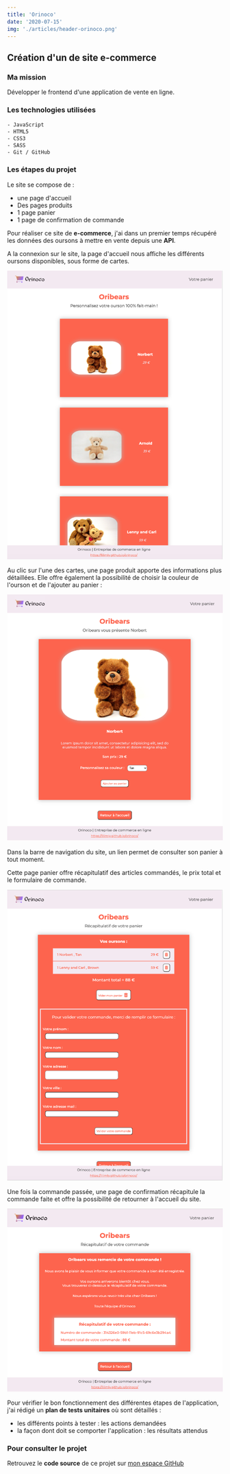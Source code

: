 ```yaml
---
title: 'Orinoco'
date: '2020-07-15'
img: './articles/header-orinoco.png'
---
```

## Création d'un de site e-commerce

### Ma mission
Développer le frontend d'une application de vente en ligne.

### Les technologies utilisées
    - JavaScript
    - HTML5
    - CSS3
    - SASS
    - Git / GitHub

### Les étapes du projet
Le site se compose de :
* une page d'accueil
* Des pages produits
* 1 page panier
* 1 page de confirmation de commande

Pour réaliser ce site de **e-commerce**, j'ai dans un premier temps récupéré les données des oursons à mettre en vente depuis une **API**.

A la connexion sur le site, la page d'accueil nous affiche les différents oursons disponibles, sous forme de cartes.

![Page d'accueil](./img-orinoco/accueil-orinoco.png)

Au clic sur l'une des cartes, une page produit apporte des informations plus détaillées. Elle offre également la possibilité de choisir la couleur de l'ourson et de l'ajouter au panier :

![Page produit](./img-orinoco/page-produit-orinoco.png)

Dans la barre de navigation du site, un lien permet de consulter son panier à tout moment.

Cette page panier offre récapitulatif des articles commandés, le prix total et le formulaire de commande.

![Page panier](./img-orinoco/panier-orinoco.png)

Une fois la commande passée, une page de confirmation récapitule la commande faite et offre la possibilité de retourner à l'accueil du site.

![Page de confirmation](./img-orinoco/confirmation-orinoco.png)

Pour vérifier le bon fonctionnement des différentes étapes de l'application, j'ai rédigé un **plan de tests unitaires** où sont détaillés :
- les différents points à tester : les actions demandées
- la façon dont doit se comporter l'application : les résultats attendus

### Pour consulter le projet
Retrouvez le **code source** de ce projet sur [mon espace GitHub](https://github.com/Lilimly/orinoco "Code source du site Orinoco")